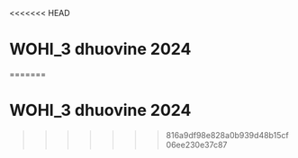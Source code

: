 <<<<<<< HEAD
# WOHI_3 dhuovine 2024
=======
# WOHI_3 dhuovine 2024
>>>>>>> 816a9df98e828a0b939d48b15cf06ee230e37c87
